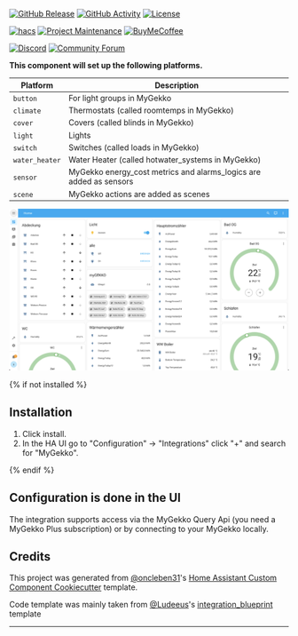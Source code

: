 [![GitHub Release][releases-shield]][releases]
[![GitHub Activity][commits-shield]][commits]
[![License][license-shield]][license]

[![hacs][hacsbadge]][hacs]
[![Project Maintenance][maintenance-shield]][user_profile]
[![BuyMeCoffee][buymecoffeebadge]][buymecoffee]

[![Discord][discord-shield]][discord]
[![Community Forum][forum-shield]][forum]

**This component will set up the following platforms.**

| Platform       | Description                                                        |
| -------------- | ------------------------------------------------------------------ |
| `button`       | For light groups in MyGekko                                        |
| `climate`      | Thermostats (called roomtemps in MyGekko)                          |
| `cover`        | Covers (called blinds in MyGekko)                                  |
| `light`        | Lights                                                             |
| `switch`       | Switches (called loads in MyGekko)                                 |
| `water_heater` | Water Heater (called hotwater_systems in MyGekko)                  |
| `sensor`       | MyGekko energy_cost metrics and alarms_logics are added as sensors |
| `scene`        | MyGekko actions are added as scenes                                |

![Dashboard Screenshot][dashboard-screenshot]

{% if not installed %}

## Installation

1. Click install.
1. In the HA UI go to "Configuration" -> "Integrations" click "+" and search for "MyGekko".

{% endif %}

## Configuration is done in the UI

The integration supports access via the MyGekko Query Api (you need a MyGekko Plus subscription) or by connecting to your MyGekko locally.

## Credits

This project was generated from [@oncleben31](https://github.com/oncleben31)'s [Home Assistant Custom Component Cookiecutter](https://github.com/oncleben31/cookiecutter-homeassistant-custom-component) template.

Code template was mainly taken from [@Ludeeus](https://github.com/ludeeus)'s [integration_blueprint][integration_blueprint] template

---

[integration_blueprint]: https://github.com/custom-components/integration_blueprint
[buymecoffee]: https://www.buymeacoffee.com/stephanu
[buymecoffeebadge]: https://img.shields.io/badge/buy%20me%20a%20coffee-donate-yellow.svg?style=for-the-badge
[commits-shield]: https://img.shields.io/github/commit-activity/y/stephanu/mygekko.svg?style=for-the-badge
[commits]: https://github.com/stephanu/mygekko/commits/main
[hacs]: https://hacs.xyz
[hacsbadge]: https://img.shields.io/badge/HACS-Custom-orange.svg?style=for-the-badge
[dashboard-screenshot]: DashboardScreenshot.png
[discord]: https://discord.gg/Qa5fW2R
[discord-shield]: https://img.shields.io/discord/330944238910963714.svg?style=for-the-badge
[forum-shield]: https://img.shields.io/badge/community-forum-brightgreen.svg?style=for-the-badge
[forum]: https://community.home-assistant.io/
[license]: https://github.com/stephanu/mygekko/blob/main/LICENSE
[license-shield]: https://img.shields.io/github/license/stephanu/mygekko.svg?style=for-the-badge
[maintenance-shield]: https://img.shields.io/badge/maintainer-%40stephanu-blue.svg?style=for-the-badge
[releases-shield]: https://img.shields.io/github/release/stephanu/mygekko.svg?style=for-the-badge
[releases]: https://github.com/stephanu/mygekko/releases
[user_profile]: https://github.com/stephanu
